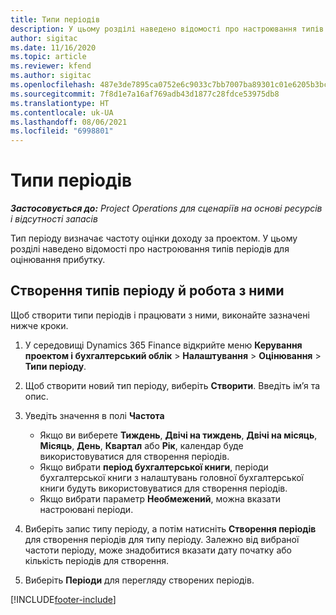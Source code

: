```yaml
---
title: Типи періодів
description: У цьому розділі наведено відомості про настроювання типів періодів для оцінювання прибутку.
author: sigitac
ms.date: 11/16/2020
ms.topic: article
ms.reviewer: kfend
ms.author: sigitac
ms.openlocfilehash: 487e3de7895ca0752e6c9033c7bb7007ba89301c01e6205b3bc8a7d750724bc9
ms.sourcegitcommit: 7f8d1e7a16af769adb43d1877c28fdce53975db8
ms.translationtype: HT
ms.contentlocale: uk-UA
ms.lasthandoff: 08/06/2021
ms.locfileid: "6998801"
---
```

# <a name="period-types"></a>Типи періодів

_**Застосовується до:** Project Operations для сценаріїв на основі ресурсів і відсутності запасів_

Тип періоду визначає частоту оцінки доходу за проектом. У цьому розділі наведено відомості про настроювання типів періодів для оцінювання прибутку. 

## <a name="create-and-work-with-period-types"></a>Створення типів періоду й робота з ними
Щоб створити типи періодів і працювати з ними, виконайте зазначені нижче кроки.

1. У середовищі Dynamics 365 Finance відкрийте меню **Керування проектом і бухгалтерський облік** > **Налаштування** > **Оцінювання** > **Типи періоду**.
2. Щоб створити новий тип періоду, виберіть **Створити**. Введіть ім’я та опис.
3. Уведіть значення в полі **Частота**

    - Якщо ви виберете **Тиждень**, **Двічі на тиждень**, **Двічі на місяць**, **Місяць**, **День**, **Квартал** або **Рік**, календар буде використовуватися для створення періодів. 
    - Якщо вибрати **період бухгалтерської книги**, періоди бухгалтерської книги з налаштувань головної бухгалтерської книги будуть використовуватися для створення періодів.
    - Якщо вибрати параметр **Необмежений**, можна вказати настроювані періоди.
4. Виберіть запис типу періоду, а потім натисніть **Створення періодів** для створення періодів для типу періоду. Залежно від вибраної частоти періоду, може знадобитися вказати дату початку або кількість періодів для створення.
5. Виберіть **Періоди** для перегляду створених періодів.



[!INCLUDE[footer-include](../includes/footer-banner.md)]
